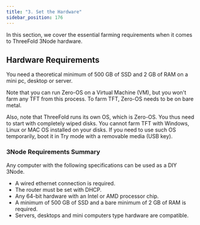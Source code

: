 ```yaml
---
title: "3. Set the Hardware"
sidebar_position: 176
---
```


In this section, we cover the essential farming requirements when it comes to ThreeFold 3Node hardware.

## Hardware Requirements

You need a theoretical minimum of 500 GB of SSD and 2 GB of RAM on a mini pc, desktop or server. 

Note that you can run Zero-OS on a Virtual Machine (VM), but you won't farm any TFT from this process. To farm TFT, Zero-OS needs to be on bare metal.

Also, note that ThreeFold runs its own OS, which is Zero-OS. You thus need to start with completely wiped disks. You cannot farm TFT with Windows, Linux or MAC OS installed on your disks. If you need to use such OS temporarily, boot it in Try mode with a removable media (USB key).

### 3Node Requirements Summary

Any computer with the following specifications can be used as a DIY 3Node.

- A wired ethernet connection is required.
- The router must be set with DHCP.
- Any 64-bit hardware with an Intel or AMD processor chip.
- A minimum of 500 GB of SSD and a bare minimum of 2 GB of RAM is required.
- Servers, desktops and mini computers type hardware are compatible.